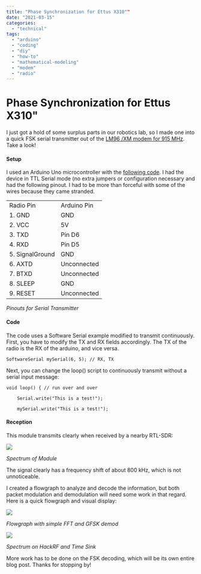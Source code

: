 ```yaml
---
title: "Phase Synchronization for Ettus X310""
date: "2021-03-15"
categories:
  - "technical"
tags:
  - "arduino"
  - "coding"
  - "diy"
  - "how-to"
  - "mathematical-modeling"
  - "modem"
  - "radio"
---
```

# Phase Synchronization for Ettus X310"
I just got a hold of some surplus parts in our robotics lab, so I made one into a quick FSK serial transmitter out of the [LM96 /XM modem for 915 MHz](https://www.sparkfun.com/products/retired/559). Take a look!

#### Setup

I used an Arduino Uno microcontroller with the [following code](https://github.com/KE8JCT/lm96). I had the device in TTL Serial mode (no extra jumpers or configuration necessary and had the following pinout. I had to be more than forceful with some of the wires because they came stranded.

<table><tbody><tr><td>Radio Pin</td><td>Arduino Pin</td></tr><tr><td>1. GND</td><td>GND</td></tr><tr><td>2. VCC</td><td>5V</td></tr><tr><td>3. TXD</td><td>Pin D6</td></tr><tr><td>4. RXD</td><td>Pin D5</td></tr><tr><td>5. SignalGround</td><td>GND</td></tr><tr><td>6. AXTD</td><td>Unconnected</td></tr><tr><td>7. BTXD</td><td>Unconnected</td></tr><tr><td>8. SLEEP</td><td>GND</td></tr><tr><td>9. RESET</td><td>Unconnected</td></tr></tbody></table>

_Pinouts for Serial Transmitter_

#### Code

The code uses a Software Serial example modified to transmit continuously. First, you have to modify the TX and RX fields accordingly. The TX of the radio is the RX of the arduino, and vice versa.

```
SoftwareSerial mySerial(6, 5); // RX, TX
```

Next, you can change the loop() script to continuously transmit without a serial input message:

```
void loop() { // run over and over

    Serial.write("This is a test!");

    mySerial.write("This is a test!");
```

#### Reception

This module transmits clearly when received by a nearby RTL-SDR:

![](https://n2wu.files.wordpress.com/2021/03/capture.png?w=1024)

_Spectrum of Module_

The signal clearly has a frequency shift of about 800 kHz, which is not unnoticeable.

I created a flowgraph to analyze and decode the information, but both packet modulation and demodulation will need some work in that regard. Here is a quick flowgraph and visual display:

![](https://n2wu.files.wordpress.com/2021/03/screenshot-from-2021-03-14-23-33-08.png?w=1024)

_Flowgraph with simple FFT and GFSK demod_

![](https://n2wu.files.wordpress.com/2021/03/screenshot-from-2021-03-14-21-04-24.png?w=1024)

_Spectrum on HackRF and Time Sink_

More work has to be done on the FSK decoding, which will be its own entire blog post. Thanks for stopping by!
